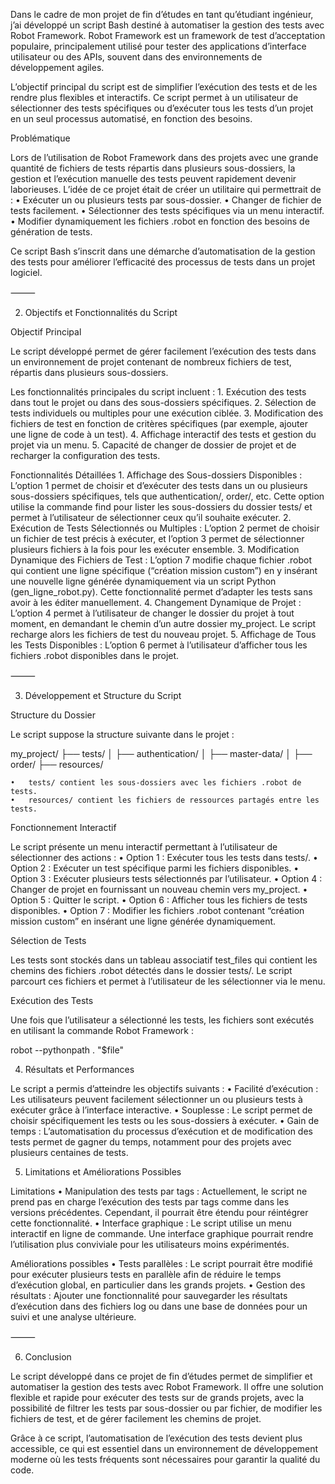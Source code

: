 Dans le cadre de mon projet de fin d’études en tant qu’étudiant ingénieur, j’ai développé un script Bash destiné à automatiser la gestion des tests avec Robot Framework. Robot Framework est un framework de test d’acceptation populaire, principalement utilisé pour tester des applications d’interface utilisateur ou des APIs, souvent dans des environnements de développement agiles.

L’objectif principal du script est de simplifier l’exécution des tests et de les rendre plus flexibles et interactifs. Ce script permet à un utilisateur de sélectionner des tests spécifiques ou d’exécuter tous les tests d’un projet en un seul processus automatisé, en fonction des besoins.

Problématique

Lors de l’utilisation de Robot Framework dans des projets avec une grande quantité de fichiers de tests répartis dans plusieurs sous-dossiers, la gestion et l’exécution manuelle des tests peuvent rapidement devenir laborieuses. L’idée de ce projet était de créer un utilitaire qui permettrait de :
	•	Exécuter un ou plusieurs tests par sous-dossier.
	•	Changer de fichier de tests facilement.
	•	Sélectionner des tests spécifiques via un menu interactif.
	•	Modifier dynamiquement les fichiers .robot en fonction des besoins de génération de tests.

Ce script Bash s’inscrit dans une démarche d’automatisation de la gestion des tests pour améliorer l’efficacité des processus de tests dans un projet logiciel.

⸻

2. Objectifs et Fonctionnalités du Script

Objectif Principal

Le script développé permet de gérer facilement l’exécution des tests dans un environnement de projet contenant de nombreux fichiers de test, répartis dans plusieurs sous-dossiers.

Les fonctionnalités principales du script incluent :
	1.	Exécution des tests dans tout le projet ou dans des sous-dossiers spécifiques.
	2.	Sélection de tests individuels ou multiples pour une exécution ciblée.
	3.	Modification des fichiers de test en fonction de critères spécifiques (par exemple, ajouter une ligne de code à un test).
	4.	Affichage interactif des tests et gestion du projet via un menu.
	5.	Capacité de changer de dossier de projet et de recharger la configuration des tests.

Fonctionnalités Détaillées
	1.	Affichage des Sous-dossiers Disponibles :
L’option 1 permet de choisir et d’exécuter des tests dans un ou plusieurs sous-dossiers spécifiques, tels que authentication/, order/, etc. Cette option utilise la commande find pour lister les sous-dossiers du dossier tests/ et permet à l’utilisateur de sélectionner ceux qu’il souhaite exécuter.
	2.	Exécution de Tests Sélectionnés ou Multiples :
L’option 2 permet de choisir un fichier de test précis à exécuter, et l’option 3 permet de sélectionner plusieurs fichiers à la fois pour les exécuter ensemble.
	3.	Modification Dynamique des Fichiers de Test :
L’option 7 modifie chaque fichier .robot qui contient une ligne spécifique (“création mission custom”) en y insérant une nouvelle ligne générée dynamiquement via un script Python (gen_ligne_robot.py). Cette fonctionnalité permet d’adapter les tests sans avoir à les éditer manuellement.
	4.	Changement Dynamique de Projet :
L’option 4 permet à l’utilisateur de changer le dossier du projet à tout moment, en demandant le chemin d’un autre dossier my_project. Le script recharge alors les fichiers de test du nouveau projet.
	5.	Affichage de Tous les Tests Disponibles :
L’option 6 permet à l’utilisateur d’afficher tous les fichiers .robot disponibles dans le projet.

⸻

3. Développement et Structure du Script

Structure du Dossier

Le script suppose la structure suivante dans le projet :

my_project/
├── tests/
│   ├── authentication/
│   ├── master-data/
│   ├── order/
├── resources/


	•	tests/ contient les sous-dossiers avec les fichiers .robot de tests.
	•	resources/ contient les fichiers de ressources partagés entre les tests.

Fonctionnement Interactif

Le script présente un menu interactif permettant à l’utilisateur de sélectionner des actions :
	•	Option 1 : Exécuter tous les tests dans tests/.
	•	Option 2 : Exécuter un test spécifique parmi les fichiers disponibles.
	•	Option 3 : Exécuter plusieurs tests sélectionnés par l’utilisateur.
	•	Option 4 : Changer de projet en fournissant un nouveau chemin vers my_project.
	•	Option 5 : Quitter le script.
	•	Option 6 : Afficher tous les fichiers de tests disponibles.
	•	Option 7 : Modifier les fichiers .robot contenant “création mission custom” en insérant une ligne générée dynamiquement.

Sélection de Tests

Les tests sont stockés dans un tableau associatif test_files qui contient les chemins des fichiers .robot détectés dans le dossier tests/. Le script parcourt ces fichiers et permet à l’utilisateur de les sélectionner via le menu.

Exécution des Tests

Une fois que l’utilisateur a sélectionné les tests, les fichiers sont exécutés en utilisant la commande Robot Framework :

robot --pythonpath . "$file"


4. Résultats et Performances

Le script a permis d’atteindre les objectifs suivants :
	•	Facilité d’exécution : Les utilisateurs peuvent facilement sélectionner un ou plusieurs tests à exécuter grâce à l’interface interactive.
	•	Souplesse : Le script permet de choisir spécifiquement les tests ou les sous-dossiers à exécuter.
	•	Gain de temps : L’automatisation du processus d’exécution et de modification des tests permet de gagner du temps, notamment pour des projets avec plusieurs centaines de tests.

5. Limitations et Améliorations Possibles

Limitations
	•	Manipulation des tests par tags : Actuellement, le script ne prend pas en charge l’exécution des tests par tags comme dans les versions précédentes. Cependant, il pourrait être étendu pour réintégrer cette fonctionnalité.
	•	Interface graphique : Le script utilise un menu interactif en ligne de commande. Une interface graphique pourrait rendre l’utilisation plus conviviale pour les utilisateurs moins expérimentés.

Améliorations possibles
	•	Tests parallèles : Le script pourrait être modifié pour exécuter plusieurs tests en parallèle afin de réduire le temps d’exécution global, en particulier dans les grands projets.
	•	Gestion des résultats : Ajouter une fonctionnalité pour sauvegarder les résultats d’exécution dans des fichiers log ou dans une base de données pour un suivi et une analyse ultérieure.

⸻

6. Conclusion

Le script développé dans ce projet de fin d’études permet de simplifier et automatiser la gestion des tests avec Robot Framework. Il offre une solution flexible et rapide pour exécuter des tests sur de grands projets, avec la possibilité de filtrer les tests par sous-dossier ou par fichier, de modifier les fichiers de test, et de gérer facilement les chemins de projet.

Grâce à ce script, l’automatisation de l’exécution des tests devient plus accessible, ce qui est essentiel dans un environnement de développement moderne où les tests fréquents sont nécessaires pour garantir la qualité du code.
